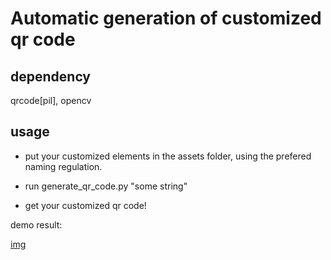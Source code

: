 # Automatic generation of customized qr code

## dependency

qrcode[pil], opencv

## usage

* put your customized elements in the assets folder, using the prefered naming regulation.

* run generate_qr_code.py "some string"

* get your customized qr code!

demo result:

[img](demo_res.png)
